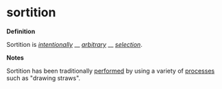 # sortition

**Definition**

Sortition is [_intentionally_](https://github.com/gcassel/Modular-Organization-Terminology/blob/master/terms/intend.md) __ [_arbitrary_](https://github.com/gcassel/Modular-Organization-Terminology/blob/master/terms/arbitrary.md) __ [_selection_](https://github.com/gcassel/Modular-Organization-Terminology/blob/master/terms/select.md).

**Notes**

Sortition has been traditionally [performed](https://github.com/gcassel/Modular-Organization-Terminology/blob/master/terms/perform.md) by using a variety of [processes](https://github.com/gcassel/Modular-Organization-Terminology/blob/master/terms/process.md) such as "drawing straws".
